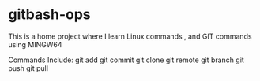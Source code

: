 # gitbash-ops

This is a home project where I learn Linux commands , and GIT commands using MINGW64

Commands Include:
git add
git commit
git clone
git remote
git branch 
git push 
git pull

